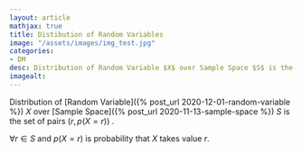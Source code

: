 ```yaml
---
layout: article
mathjax: true
title: Distibution of Random Variables
image: "/assets/images/img_test.jpg"
categories:
- DM
desc: Distribution of Random Variable $X$ over Sample Space $S$ is the set of pairs $(r, p(X=r))$ . 
imagealt: 
---
```


Distribution of [Random Variable]({% post_url 2020-12-01-random-variable %}) $X$ over [Sample Space]({% post_url 2020-11-13-sample-space %}) $S$ is the set of pairs $(r, p(X=r))$ .

































































































































































































































































































































































$\forall r \in S$ and $p(X=r)$ is probability that $X$ takes value $r$.
































































































































































































































































































































































